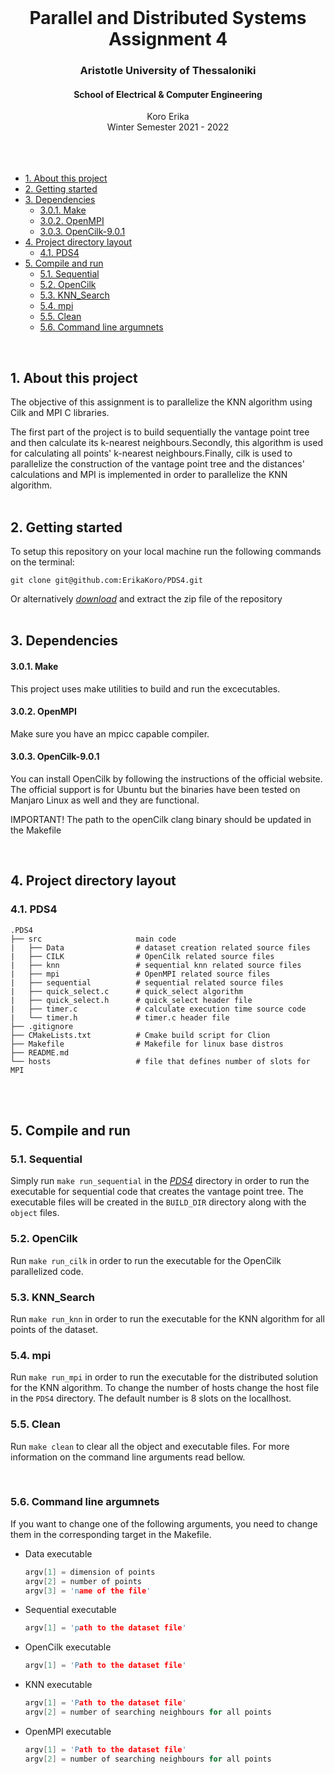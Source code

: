 <div id="top"></div>

<br />
<div align="center">
  <h1 align="center">Parallel and Distributed Systems Assignment 4</h1>
  <h3 align="center">Aristotle University of Thessaloniki</h3>
  <h4 align="center">School of Electrical & Computer Engineering</h4>
  <p align="center">
    Koro Erika
    <br />
    Winter Semester 2021 - 2022
    <br />
    <br />
    <br />
    <br />
  </p>
</div>

- [1. About this project](#1-about-this-project)
- [2. Getting started](#2-getting-started)
- [3. Dependencies](#3-dependencies)
    - [3.0.1. Make](#301-make)
    - [3.0.2. OpenMPI](#302-openmpi)
    - [3.0.3. OpenCilk-9.0.1](#303-opencilk-901)
- [4. Project directory layout](#4-project-directory-layout)
  - [4.1. PDS4](#41-pds4)
- [5. Compile and run](#5-compile-and-run)
  - [5.1. Sequential](#51-sequential)
  - [5.2. OpenCilk](#52-opencilk)
  - [5.3. KNN_Search](#53-knn_search)
  - [5.4. mpi](#54-mpi)
  - [5.5. Clean](#55-clean)
  - [5.6. Command line argumnets](#56-command-line-argumnets)
<br/>

## 1. About this project


The objective of this assignment is to parallelize the KNN algorithm using Cilk and MPI C libraries.

The first part of the project is to build sequentially the vantage point tree and then calculate its k-nearest neighbours.Secondly, this algorithm is used for calculating all points' k-nearest neighbours.Finally, cilk is used to parallelize the construction of the vantage point tree and the distances' calculations and MPI is implemented in order to parallelize the KNN algorithm.
<br/>
<br/>
</p>

## 2. Getting started

To setup this repository on your local machine run the following commands on the terminal:

```console
git clone git@github.com:ErikaKoro/PDS4.git
```

Or alternatively [*download*](https://github.com/ErikaKoro/PDS4/archive/refs/heads/main.zip) and extract the zip file of the repository
<br/>
<br/>

## 3. Dependencies
#### 3.0.1. Make

This project uses make utilities to build and run the excecutables. 

#### 3.0.2. OpenMPI

Make sure you have an mpicc capable compiler.

#### 3.0.3. OpenCilk-9.0.1

You can install OpenCilk by following the instructions of the official website. The official support is for Ubuntu but the binaries have been tested on Manjaro Linux as well and they are functional.

IMPORTANT! The path to the openCilk clang binary should be updated in the Makefile


<br/>

## 4. Project directory layout

### 4.1. PDS4

```
.PDS4
├── src                     main code
|   ├── Data                # dataset creation related source files
|   ├── CILK                # OpenCilk related source files
|   ├── knn                 # sequential knn related source files
|   ├── mpi                 # OpenMPI related source files
|   ├── sequential          # sequential related source files
|   ├── quick_select.c      # quick_select algorithm
|   ├── quick_select.h      # quick_select header file 
|   ├── timer.c             # calculate execution time source code  
|   └── timer.h             # timer.c header file
├── .gitignore          
├── CMakeLists.txt          # Cmake build script for Clion
├── Makefile                # Makefile for linux base distros
├── README.md
└── hosts                   # file that defines number of slots for MPI

```
<br/>
<br/>

## 5. Compile and run

### 5.1. Sequential
Simply run `make run_sequential` in the [*PDS4*](PDS4) directory in order to run the executable for sequential code that creates the vantage point tree. The executable files will be created in the `BUILD_DIR` directory along with the `object` files.

### 5.2. OpenCilk
Run `make run_cilk` in order to run the executable for the OpenCilk parallelized code.

### 5.3. KNN_Search
Run `make run_knn` in order to run the executable for the KNN algorithm for all points of the dataset.

### 5.4. mpi
Run `make run_mpi` in order to run the executable for the distributed solution for the KNN algorithm. To change the number of hosts change the host file in the `PDS4` directory. The default number is 8 slots on the locallhost.

### 5.5. Clean
Run `make clean` to clear all the object and executable files. For more information on the command line arguments read bellow.


<br/>

### 5.6. Command line argumnets
If you want to change one of the following arguments, you need to change them in the corresponding target in the Makefile.
* Data executable
    ```C
    argv[1] = dimension of points
    argv[2] = number of points
    argv[3] = 'name of the file'
    ```
* Sequential executable
    ```C
    argv[1] = 'path to the dataset file'
    ```
* OpenCilk executable
    ```C
    argv[1] = 'Path to the dataset file'
    ```
* KNN executable
    ```C
    argv[1] = 'Path to the dataset file'
    argv[2] = number of searching neighbours for all points
    ```
* OpenMPI executable
    ```C
    argv[1] = 'Path to the dataset file'
    argv[2] = number of searching neighbours for all points
    ```
<br/>


